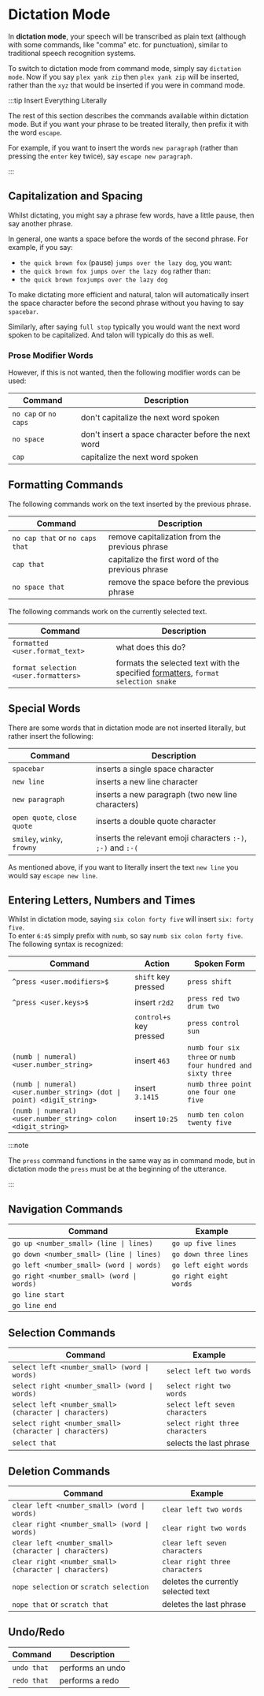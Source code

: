 # Dictation Mode

In **dictation mode**, your speech will be transcribed as plain text (although with some commands, like "comma" etc. for punctuation), similar to traditional speech recognition systems.

To switch to dictation mode from command mode, simply say `dictation mode`. Now if you say `plex yank zip` then `plex yank zip` will be inserted, rather than the `xyz` that would be inserted if you were in command mode.

:::tip Insert Everything Literally

The rest of this section describes the commands available within dictation mode.
But if you want your phrase to be treated literally, then prefix it with the word `escape`.

For example, if you want to insert the words `new paragraph` (rather than pressing the `enter` key twice), say `escape new paragraph`.


:::



## Capitalization and Spacing

Whilst dictating, you might say a  phrase few words, have a little pause, then say  another phrase.

In general, one wants a space before the words of the second phrase. For example, if you say:
- `the quick brown fox` (pause) `jumps over the lazy dog`,
you want:
- `the quick brown fox jumps over the lazy dog`
rather than:
- `the quick brown foxjumps over the lazy dog`

To make dictating more efficient and natural, talon will automatically insert the space character before the second phrase without you having to say `spacebar`.

Similarly, after saying `full stop` typically you would want the next  word spoken to be capitalized. And talon will typically do this as well.

### Prose Modifier Words

However, if this is not wanted, then the following modifier words can be used:

| Command                     | Description                                                  |
| --------------------------- | ------------------------------------------------------------ |
| `no cap` or `no caps`                  | don't capitalize the  next word   spoken                         |
| `no space`                  | don't insert a space character before the next word                          |
| `cap`                  | capitalize the  next word   spoken                          |
 
## Formatting Commands

The following commands work on the text inserted by the previous phrase.

| Command                     | Description                                                  |
| --------------------------- | ------------------------------------------------------------ |
| `no cap that` or `no caps that`                  | remove capitalization from the previous phrase             |
| `cap that`                 | capitalize the first word of the previous phrase             |
| `no space that`                 | remove the space before the previous phrase             |


The following commands work on the currently selected text.

| Command                     | Description                                                  |
| --------------------------- | ------------------------------------------------------------ |
| `formatted <user.format_text>`                 | what does this do?             |
| `format selection <user.formatters>`                 | formats the selected text with the specified [formatters](/docs/Basic%20Usage/Command%20Mode/formatters.md), `format selection snake`            |


## Special Words

There are some words that in dictation mode are not inserted literally, but rather insert the following:

| Command                     | Description                                                  |
| --------------------------- | ------------------------------------------------------------ |
| `spacebar`                  | inserts a single space character                             |
| `new line`                  | inserts a new line character                                 |
| `new paragraph`             | inserts a new paragraph (two new line characters)            |
| `open quote`, `close quote` | inserts a double quote character                             |
| `smiley`, `winky`, `frowny` | inserts the relevant emoji characters `:-)`, `;-)` and `:-(` |

As mentioned above, if you want to literally insert the text `new line` you would say `escape new line`.


## Entering Letters, Numbers and Times

Whilst in dictation mode, saying `six colon forty five` will insert `six: forty five`.  
To enter `6:45` simply prefix with `numb`, so say `numb six colon forty five`. 
The following syntax is recognized:

| Command                                                                | Action                  | Spoken Form                                                  |
| ---------------------------------------------------------------------- | ----------------------- | ------------------------------------------------------------ |
| `^press <user.modifiers>$`                                             | `shift` key pressed     | `press shift`                                                |
| `^press <user.keys>$`                                                  | insert `r2d2`           | `press red two drum two`                                     |
|                                                                        | `control+s` key pressed | `press control sun`                                          |
| `(numb \| numeral) <user.number_string>`                               | insert `463`            | `numb four six three` or `numb four hundred and sixty three` |
| `(numb \| numeral) <user.number_string> (dot \| point) <digit_string>` | insert `3.1415`         | `numb three point one four one five`                         |
| `(numb \| numeral) <user.number_string> colon <digit_string>`          | insert `10:25`          | `numb ten colon twenty five`                                 |


:::note

The `press` command functions in the same way as in command mode, but in dictation mode the `press` must be at the beginning of the utterance. 

:::

## Navigation Commands


| Command                                 | Example                  |
| --------------------------------------- | ------------------------------------------- |
| `go up <number_small> (line \| lines)`           | `go up five lines` |
| `go down <number_small> (line \| lines)`           | `go down three lines` |
| `go left <number_small> (word \| words)`           | `go left eight words` |
| `go right <number_small> (word \| words)`           | `go right eight words` |
| `go line start`           |  |
| `go line end`           |  |


## Selection Commands

| Command                                 | Example                  |
| --------------------------------------- | ------------------------------------------- |
| `select left <number_small> (word \| words)`           | `select left two words` |
| `select right <number_small> (word \| words)`           | `select right two words` |
| `select left <number_small> (character \| characters)`           | `select left seven characters` |
| `select right <number_small> (character \| characters)`           | `select right three characters` |
| `select that`           | selects the last phrase |

## Deletion Commands

| Command                                 | Example                  |
| --------------------------------------- | ------------------------------------------- |
| `clear left <number_small> (word \| words)`           | `clear left two words` |
| `clear right <number_small> (word \| words)`           | `clear right two words` |
| `clear left <number_small> (character \| characters)`           | `clear left seven characters` |
| `clear right <number_small> (character \| characters)`           | `clear right three characters` |
| `nope selection` or `scratch selection`           | deletes the currently selected text |
| `nope that` or `scratch that`           | deletes the last phrase |


## Undo/Redo

| Command                               | Description                                                                 |
| ------------------------------------- | --------------------------------------------------------------------------- |
| `undo that`                      | performs an undo                                   |
| `redo that`            | performs a redo |

